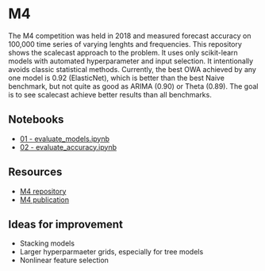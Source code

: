 # M4

The M4 competition was held in 2018 and measured forecast accuracy on 100,000 time series of varying lenghts and frequencies. This repository shows the scalecast approach to the problem. It uses only scikit-learn models with automated hyperparameter and input selection. It intentionally avoids classic statistical methods. Currently, the best OWA achieved by any one model is 0.92 (ElasticNet), which is better than the best Naive benchmark, but not quite as good as ARIMA (0.90) or Theta (0.89). The goal is to see scalecast achieve better results than all benchmarks.

## Notebooks
- [01 - evaluate_models.ipynb](01---evaluate_models.ipynb)
- [02 - evaluate_accuracy.ipynb](02---evaluate_accuracy.ipynb)

## Resources
- [M4 repository](https://github.com/Mcompetitions/M4-methods)  
- [M4 publication](https://www.sciencedirect.com/science/article/pii/S0169207019301128)  

## Ideas for improvement
- Stacking models  
- Larger hyperparmaeter grids, especially for tree models  
- Nonlinear feature selection  